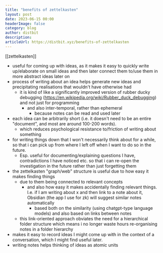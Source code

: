 ```yaml
---
title: "benefits of zettelkasten"
layout: post
date: 2023-06-15 00:00
headerImage: false
category: blog
author: distbit
description:
articleUrl: https://distbit.xyz/benefits-of-zettelkasten
---
```


[[zettelkasten]] 
- useful for coming up with ideas, as it makes it easy to quickly write up/elaborate on small ideas and then later connect them to/use them in more abstract ideas later on
- process of writing about an idea helps generate new ideas and precipitating realisations that wouldn't have otherwise had
	- it is kind of like a significantly improved version of rubber ducky debugging (https://en.wikipedia.org/wiki/Rubber_duck_debugging) and not just for programming
		- and also inter-temporal, rather than ephemeral
			- because notes can be read and used later
- each idea can be arbitrarily short (i.e. it doesn't need to be an entire "document", and most are around 100-200 words).
	- which reduces psychological resistance to/friction of writing about something
- for writing things down that I won't necessarily think about for a while, so that i can pick up from where I left off when I want to do so in the future. 
	- Esp. useful for documenting/explaining questions I have, contradictions I have noticed etc. so that i can re-open the investigation in the future rather than just forgetting them
- the zettelkasten "graph/web" structure is useful due to how easy it makes finding things
	- due to them being connected to relevant concepts
		- and also how easy it makes accidentally finding relevant things. I.e. if I am writing about x and then link to a note about it, Obsidian (the app I use for zk) will suggest similar notes automatically
			- based both on the similarity (using chatgpt-type language models) and also based on links between notes
	- this link-oriented approach obviates the need for a hierarchical folder structure which means i no longer waste hours re-organising notes in a folder hierarchy
- makes it easy to record ideas I might come up with in the context of a conversation, which I might find useful later.
- writing notes helps thinking of ideas as atomic units